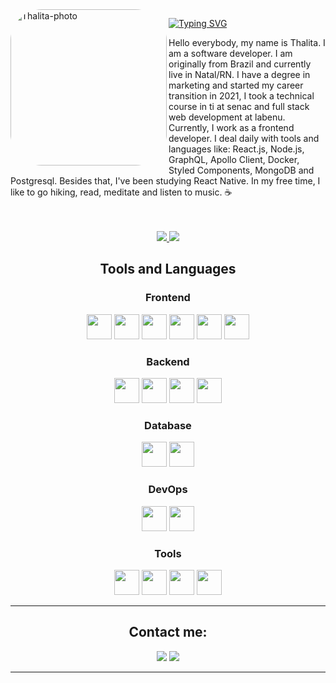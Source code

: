 
 
 <img align="left" alt="Thalita-photo" height="250" style="border-radius:50px;" src="https://user-images.githubusercontent.com/83131771/208322402-4d78f8af-3443-4937-a4ab-23ee14404a24.jpeg">
 
  [![Typing SVG](https://readme-typing-svg.demolab.com?font=Fira+Code&pause=1000&color=F77A10&width=435&lines=FullStack+Developer+Jr)](https://git.io/typing-svg)

Hello everybody, my name is Thalita. I am a software developer. I am originally from Brazil and currently live in Natal/RN. I have a degree in marketing and started my career transition in 2021, I took a technical course in ti at senac and full stack web development at labenu. Currently, I work as a frontend developer.
I deal daily with tools and languages like: React.js, Node.js, GraphQL, Apollo Client, Docker, Styled Components, MongoDB and Postgresql. Besides that, I've been studying React Native.
In my free time, I like to go hiking, read, meditate and listen to music. ☕

<br>
<br>

   
<div align="center">
 <a href="https://github.com/thalitacesar/github-readme-stats">
  <img src="https://github-readme-stats.vercel.app/api/top-langs/?username=thalitacesar&layout=compact&theme=dark&hide_border=true" />
  <img src="https://github-readme-streak-stats.herokuapp.com/?user=thalitacesar&theme=dark&hide_border=true" /></a> 
 </div>




<h2 align="center">Tools and Languages</h2>
  <h3 align="center">Frontend</h3>
  <p align="center">
    <img height="40" width="40" src="https://cdn.simpleicons.org/css3/ff9000" /> 
    <img height="40" width="40" src="https://cdn.simpleicons.org/html5/ff9000"/> 
    <img height="40" width="40" src="https://cdn.simpleicons.org/javascript/ff9000"/> 
    <img height="40" width="40" src="https://cdn.simpleicons.org/react/ff9000"/> 
    <img height="40" width="40" src="https://cdn.simpleicons.org/typescript/ff9000"/>    
 <img height="40" width="40" src="https://cdn.simpleicons.org/graphql/ff9000"/>    
  </p>
  
  <h3 align="center">Backend</h3>
  <p align="center">
    <img height="40" width="40" src="https://cdn.simpleicons.org/nodedotjs/ff9000"/> 
    <img height="40" width="40" src="https://cdn.simpleicons.org/express/ff9000"/>
    <img height="40" width="40" src="https://cdn.simpleicons.org/typescript/ff9000"/>    
    <img height="40" width="40" src="https://cdn.simpleicons.org/firebase/ff9000"/>    
  </p>
  
  <h3 align="center">Database</h3>
  <p align="center">
    <img height="40" width="40" src="https://cdn.simpleicons.org/mongodb/ff9000"/>    
    <img height="40" width="40" src="https://cdn.simpleicons.org/mysql/ff9000"/> 
  </p>
  
  <h3 align="center">DevOps</h3>
  <p align="center">
    <img height="40" width="40" src="https://cdn.simpleicons.org/docker/ff9000"/>
    <img height="40" width="40" src="https://cdn.simpleicons.org/amazonaws/ff9000"/>        
  </p>
  
  <h3 align="center">Tools</h3>
  <p align="center">
    <img height="40" width="40" src="https://cdn.simpleicons.org/trello/ff9000"/>
    <img height="40" width="40" src="https://cdn.simpleicons.org/visualstudio/ff9000"/>    
    <img height="40" width="40" src="https://cdn.simpleicons.org/figma/ff9000"/> 
    <img height="40" width="40" src="https://cdn.simpleicons.org/git/ff9000"/> 
  </p>


***************

<h2 align="center">Contact me:</h2>
<p align="center">
<a href = "mailto:thalita.walleska@gmail.com"><img src="https://img.shields.io/badge/Gmail-ff9000?style=for-the-badge&logo=gmail&logoColor=white" target=" _blank"></a>
<a href="https://www.linkedin.com/in/thalitacésar/" target="_blank"><img src="https://img.shields.io/badge/-LinkedIn-ff9000?style=for-the-badge&logo=linkedin&logoColor=white" target="_blank"></a>
</p>


   
***************


  

